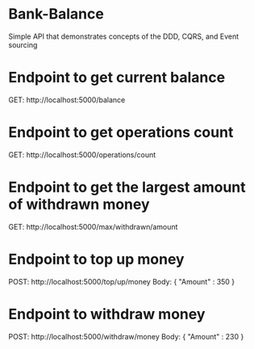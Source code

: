 # Bank-Balance
Simple API that demonstrates concepts of the DDD, CQRS, and Event sourcing

# Endpoint to get current balance
GET: http://localhost:5000/balance

# Endpoint to get operations count
GET: http://localhost:5000/operations/count

# Endpoint to get the largest amount of withdrawn money
GET: http://localhost:5000/max/withdrawn/amount

# Endpoint to top up money
POST: http://localhost:5000/top/up/money
Body: {
    "Amount" : 350
}

# Endpoint to withdraw money
POST: http://localhost:5000/withdraw/money
Body: {
    "Amount" : 230
}
